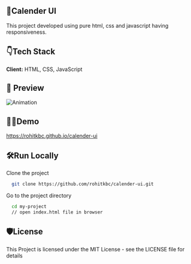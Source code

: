 
## 📌Calender UI

This project developed using pure html, css and javascript having responsiveness.




## 👇Tech Stack

**Client:** HTML, CSS, JavaScript

## 📸 Preview
![Animation](https://user-images.githubusercontent.com/100275369/202508083-ca8549bd-a569-4606-a62e-ecad75bb5b85.gif)


## 👨‍💻Demo

https://rohitkbc.github.io/calender-ui


## 🛠️Run Locally

Clone the project

```bash
  git clone https://github.com/rohitkbc/calender-ui.git
```

Go to the project directory

```bash
  cd my-project
  // open index.html file in browser
```


## 🛡️License

This Project is licensed under the MIT License - see the LICENSE file for details

